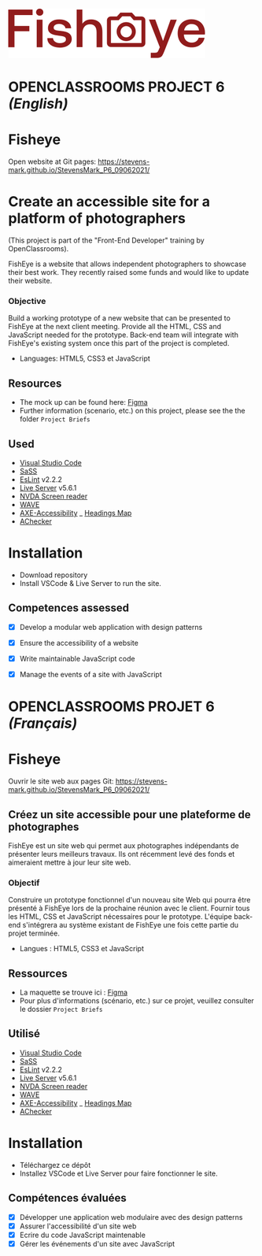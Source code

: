 ![FishEye](/public/images//logo/fisheye.svg)


# OPENCLASSROOMS PROJECT 6 *(English)*

# Fisheye

Open website at Git pages: https://stevens-mark.github.io/StevensMark_P6_09062021/

# Create an accessible site for a platform of photographers

(This project is part of the "Front-End Developer" training by OpenClassrooms).

FishEye is a website that allows independent photographers to showcase their best work. They recently raised some funds and would like to update their website.

### Objective
Build a working prototype of a new website that can be presented to FishEye at the next client meeting. Provide all the HTML, CSS and JavaScript needed for the prototype. Back-end team will integrate with FishEye's existing system once this part of the project is completed.

-	Languages: HTML5, CSS3 et JavaScript

## Resources
- The mock up can be found here: [Figma](https://www.figma.com/file/pt8xJxC1QffW4HX16QhGZJ/UI-Design-FishEye-FR-OLD?node-id=0%3A1)
- Further information (scenario, etc.) on this project, please see the the folder `Project Briefs`

## Used

- [Visual Studio Code](https://code.visualstudio.com/)
- [SaSS](https://sass-lang.com/)
- [EsLint](https://eslint.org/) v2.2.2
- [Live Server](https://ritwickdey.github.io/vscode-live-server/) v5.6.1
- [NVDA Screen reader](https://www.nvaccess.org/)
- [WAVE](https://wave.webaim.org/)
- [AXE-Accessibility](https://www.deque.com/axe/)
_ [Headings Map](https://chrome.google.com/webstore/detail/headingsmap/flbjommegcjonpdmenkdiocclhjacmbi?hl=en)
- [AChecker](https://achecker.achecks.ca/checker/index.php)


# Installation 

-	Download repository
-	Install VSCode & Live Server to run the site.


## Competences assessed

- [x]	Develop a modular web application with design patterns
- [x]	Ensure the accessibility of a website
- [x]	Write maintainable JavaScript code
- [x]	Manage the events of a site with JavaScript



# OPENCLASSROOMS PROJET 6 *(Français)*

# Fisheye

Ouvrir le site web aux pages Git: https://stevens-mark.github.io/StevensMark_P6_09062021/

## Créez un site accessible pour une plateforme de photographes

FishEye est un site web qui permet aux photographes indépendants de présenter leurs meilleurs travaux. Ils ont récemment levé des fonds et aimeraient mettre à jour leur site web.

### Objectif
Construire un prototype fonctionnel d'un nouveau site Web qui pourra être présenté à FishEye lors de la prochaine réunion avec le client. Fournir tous les HTML, CSS et JavaScript nécessaires pour le prototype. L'équipe back-end s'intégrera au système existant de FishEye une fois cette partie du projet terminée.

-	Langues : HTML5, CSS3 et JavaScript

## Ressources
- La maquette se trouve ici : [Figma](https://www.figma.com/file/pt8xJxC1QffW4HX16QhGZJ/UI-Design-FishEye-FR-OLD?node-id=0%3A1)
- Pour plus d'informations (scénario, etc.) sur ce projet, veuillez consulter le dossier `Project Briefs`

## Utilisé

- [Visual Studio Code](https://code.visualstudio.com/)
- [SaSS](https://sass-lang.com/)
- [EsLint](https://eslint.org/) v2.2.2
- [Live Server](https://ritwickdey.github.io/vscode-live-server/) v5.6.1
- [NVDA Screen reader](https://www.nvaccess.org/)
- [WAVE](https://wave.webaim.org/)
- [AXE-Accessibility](https://www.deque.com/axe/)
_ [Headings Map](https://chrome.google.com/webstore/detail/headingsmap/flbjommegcjonpdmenkdiocclhjacmbi?hl=en)
- [AChecker](https://achecker.achecks.ca/checker/index.php)


# Installation 

- Téléchargez ce dépôt
- Installez VSCode et Live Server pour faire fonctionner le site.


## Compétences évaluées

- [x]	Développer une application web modulaire avec des design patterns
- [x]	Assurer l'accessibilité d'un site web
- [x]	Ecrire du code JavaScript maintenable
- [x] Gérer les événements d'un site avec JavaScript